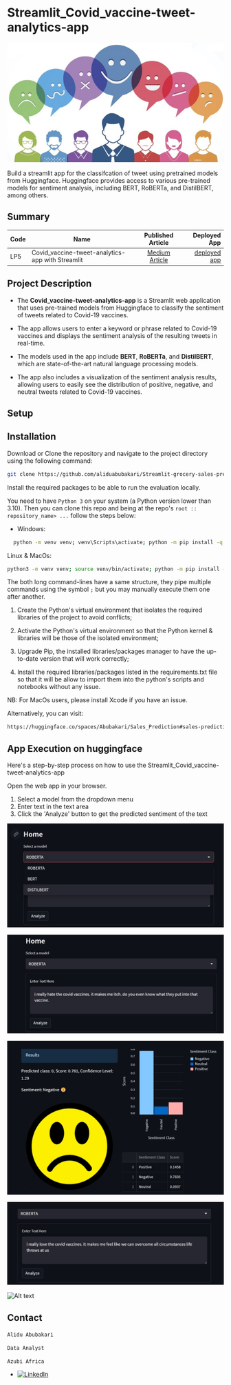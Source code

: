 # Streamlit_Covid_vaccine-tweet-analytics-app

![Alt text](/images/twitter-sentiment-analysis1.jpg)

Build a streamlit app for the classifcation of tweet using pretrained models from Huggingface. Huggingface provides access to various pre-trained models for sentiment analysis, including BERT, RoBERTa, and DistilBERT, among others.

## Summary
| Code      | Name        | Published Article |  Deployed App |
|-----------|-------------|:-------------:|------:|
| LP5 | Covid_vaccine-tweet-analytics-app with Streamlit |  [Medium Article](https://medium.com/@alidu143/building-a-streamlit-webapp-for-the-analyses-of-sentiment-towards-the-covid-vaccines-from-tweets-c5552cc88e1c) | [deployed app](https://huggingface.co/spaces/Abubakari/Covid_Vaccines_Tweet_Sentiment_Analysis) |

## Project Description
- The **Covid_vaccine-tweet-analytics-app** is a Streamlit web application that uses pre-trained models from Huggingface to classify the sentiment of tweets related to Covid-19 vaccines.

- The app allows users to enter a keyword or phrase related to Covid-19 vaccines and displays the sentiment analysis of the resulting tweets in real-time.

- The models used in the app include **BERT**, **RoBERTa**, and **DistilBERT**, which are state-of-the-art natural language processing models.

- The app also includes a visualization of the sentiment analysis results, allowing users to easily see the distribution of positive, negative, and neutral tweets related to Covid-19 vaccines.


## Setup

## Installation

Download or Clone the repository and navigate to the project directory using the following command:

```bash
git clone https://github.com/aliduabubakari/Streamlit-grocery-sales-prediction-app
```

Install the required packages to be able to run the evaluation locally.

You need to have `Python 3` on your system (a Python version lower than 3.10). Then you can clone this repo and being at the repo's `root :: repository_name> ...` follow the steps below:

- Windows:
```bash
  python -m venv venv; venv\Scripts\activate; python -m pip install -q --upgrade pip; python -m pip install -qr requirements.txt
```  
Linux & MacOs: 
```bash
python3 -m venv venv; source venv/bin/activate; python -m pip install -q --upgrade pip; python -m pip install -qr requirements.txt
```

The both long command-lines have a same structure, they pipe multiple commands using the symbol `;` but you may manually execute them one after another.

1. Create the Python's virtual environment that isolates the required libraries of the project to avoid conflicts;

2. Activate the Python's virtual environment so that the Python kernel & libraries will be those of the isolated environment;

3. Upgrade Pip, the installed libraries/packages manager to have the up-to-date version that will work correctly;

4. Install the required libraries/packages listed in the requirements.txt file so that it will be allow to import them into the python's scripts and notebooks without any issue.

NB: For MacOs users, please install Xcode if you have an issue.


Alternatively, you can visit:

``` bash
https://huggingface.co/spaces/Abubakari/Sales_Prediction#sales-prediction-app

```  

## App Execution on huggingface 
Here's a step-by-step process on how to use the Streamlit_Covid_vaccine-tweet-analytics-app

Open the web app in your browser.

1. Select a model from the dropdown menu
2. Enter text in the text area
3. Click the 'Analyze' button to get the predicted sentiment of the text

![Alt text](/images/1.jpg)

![Alt text](/images/3.jpg)

![Alt text](/images/2.jpg)

![Alt text](/images/4.jpg)

![Alt text](5/images/.jpg)


## Contact
`Alidu Abubakari`

`Data Analyst`

`Azubi Africa`

- [![LinkedIn](https://img.shields.io/badge/LinkedIn-%230077B5?logo=linkedin&logoColor=white)](https://www.linkedin.com/in/alidu-abubakari-2612bb57/) 







